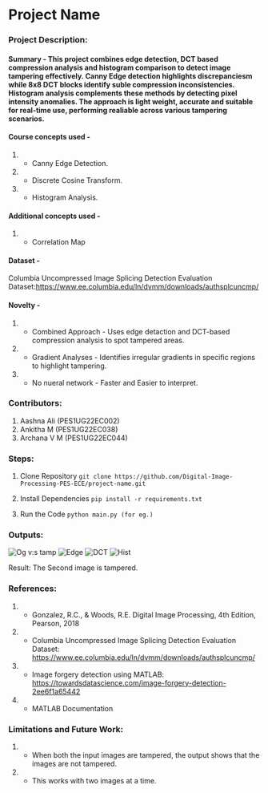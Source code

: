 # Project Name

### Project Description:
#### Summary - This project combines edge detection, DCT based compression analysis and histogram comparison to detect image tampering effectively. Canny Edge detection highlights discrepanciesm while 8x8 DCT blocks identify suble compression inconsistencies. Histogram analysis complements these methods by detecting pixel intensity anomalies. The approach is light weight, accurate and suitable for real-time use, performing realiable across various tampering scenarios.

#### Course concepts used - 
1. - Canny Edge Detection.
2. - Discrete Cosine Transform.
3. - Histogram Analysis. 
   
#### Additional concepts used -
1. - Correlation Map
   
#### Dataset - 
Columbia Uncompressed Image Splicing Detection Evaluation Dataset:https://www.ee.columbia.edu/ln/dvmm/downloads/authsplcuncmp/

#### Novelty - 
1. - Combined Approach - Uses edge detaction and DCT-based compression analysis to spot tampered areas.
2. - Gradient Analyses - Identifies irregular gradients in specific regions to highlight tampering.
3. - No nueral network - Faster and Easier to interpret.
   
### Contributors:
1. Aashna Ali (PES1UG22EC002)
2. Ankitha M (PES1UG22EC038)
3. Archana V M (PES1UG22EC044)

### Steps:
1. Clone Repository
```git clone https://github.com/Digital-Image-Processing-PES-ECE/project-name.git ```

2. Install Dependencies
```pip install -r requirements.txt```

3. Run the Code
```python main.py (for eg.)```

### Outputs:
![Og v:s tamp](https://github.com/user-attachments/assets/024ad7bd-30a3-4efc-838e-45cdf9396e6e)
![Edge](https://github.com/user-attachments/assets/e6f528e1-dfd3-4a8e-9c7a-06562046cad4)
![DCT](https://github.com/user-attachments/assets/840c1185-7724-40b7-ba21-6377aefb42c9)
![Hist](https://github.com/user-attachments/assets/0b6778f3-9b8b-4b50-b67c-45f5a80590b7)

Result: The Second image is tampered.

### References:
1. - Gonzalez, R.C., & Woods, R.E.
     Digital Image Processing, 4th Edition, Pearson, 2018
2. - Columbia Uncompressed Image Splicing Detection Evaluation Dataset: https://www.ee.columbia.edu/ln/dvmm/downloads/authsplcuncmp/
3. - Image forgery detection using MATLAB: https://towardsdatascience.com/image-forgery-detection-2ee6f1a65442
4. - MATLAB Documentation

   
### Limitations and Future Work: 
1. - When both the input images are tampered, the output shows that the images are not tampered.
2. - This works with two images at a time. 
